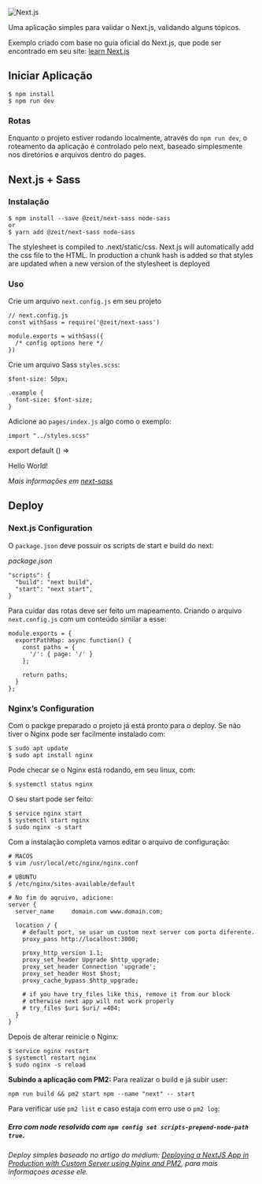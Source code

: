 ![Next.js](https://i.imgur.com/2LZTaCT.png)

Uma aplicação simples para validar o Next.js, validando alguns tópicos.   

Exemplo criado com base no guia oficial do Next.js, que pode ser encontrado em seu site: [learn Next.js](https://nextjs.org/learn/basics/getting-started)

## **Iniciar Aplicação**
```
$ npm install
$ npm run dev
```

### Rotas
Enquanto o projeto estiver rodando localmente, através do `npm run dev`, o roteamento da aplicação é controlado pelo next, baseado simplesmente nos diretórios e arquivos dentro do pages.   

## **Next.js + Sass**

### Instalação
```
$ npm install --save @zeit/next-sass node-sass
or
$ yarn add @zeit/next-sass node-sass
```

The stylesheet is compiled to .next/static/css. Next.js will automatically add the css file to the HTML. In production a chunk hash is added so that styles are updated when a new version of the stylesheet is deployed

### Uso

Crie um arquivo `next.config.js` em seu projeto
```
// next.config.js
const withSass = require('@zeit/next-sass')

module.exports = withSass({
  /* config options here */
})
```

Crie um arquivo Sass `styles.scss`:
```
$font-size: 50px;
  
.example {
  font-size: $font-size;
}
```

Adicione ao `pages/index.js` algo como o exemplo:
```
import "../styles.scss"
```
export default () => <div className="example">Hello World!</div>

*Mais informações em [next-sass](https://github.com/zeit/next-plugins/tree/master/packages/next-sass)*

## **Deploy**

### **Next.js Configuration**
O `package.json` deve possuir os scripts de start e build do next:

*package.json*
```
"scripts": { 
  "build": "next build",  
  "start": "next start",  
}
```

Para cuidar das rotas deve ser feito um mapeamento. Criando o arquivo `next.config.js` com um conteúdo similar a esse:

```
module.exports = {
  exportPathMap: async function() {
    const paths = {
      '/': { page: '/' }
    };

    return paths;
  }
};
```

### **Nginx’s Configuration**
Com o packge preparado o projeto já está pronto para o deploy. Se não tiver o Nginx pode ser facilmente instalado com:
```
$ sudo apt update
$ sudo apt install nginx
```

Pode checar se o Nginx está rodando, em seu linux, com:

```
$ systemctl status nginx
```

O seu start pode ser feito:
```
$ service nginx start
$ systemctl start nginx
$ sudo nginx -s start
```

Com a instalação completa vamos editar o arquivo de configuração:

```
# MACOS
$ vim /usr/local/etc/nginx/nginx.conf

# UBUNTU
$ /etc/nginx/sites-available/default
```

```
# No fim do aqruivo, adicione:
server {
  server_name     domain.com www.domain.com;

  location / {
    # default port, se usar um custom next server com porta diferente.
    proxy_pass http://localhost:3000;

    proxy_http_version 1.1;
    proxy_set_header Upgrade $http_upgrade;
    proxy_set_header Connection 'upgrade';
    proxy_set_header Host $host;
    proxy_cache_bypass $http_upgrade;

    # if you have try_files like this, remove it from our block
    # otherwise next app will not work properly
    # try_files $uri $uri/ =404;
  }
}
```

Depois de alterar reinicie o Nginx:
```
$ service nginx restart
$ systemctl restart nginx
$ sudo nginx -s reload
```

**Subindo a aplicação com PM2:**
Para realizar o build e já subir user:
```
npm run build && pm2 start npm --name "next" -- start
```

Para verificar use `pm2 list` e caso estaja com erro use o `pm2 log`:

##### *Erro com node resolvido com `npm config set scripts-prepend-node-path true`*.

*Deploy simples baseado no artigo do medium: [Deploying a NextJS App in Production with Custom Server using Nginx and PM2](https://medium.com/@indiesk/deploying-a-nextjs-app-in-production-with-custom-server-using-nginx-and-pm2-786ccf9444c5), para mais informaçoes acesse ele.*



